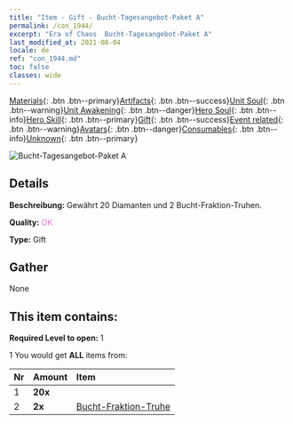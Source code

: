 ```yaml
---
title: "Item - Gift - Bucht-Tagesangebot-Paket A"
permalink: /con_1944/
excerpt: "Era of Chaos  Bucht-Tagesangebot-Paket A"
last_modified_at: 2021-08-04
locale: de
ref: "con_1944.md"
toc: false
classes: wide
---
```

 [Materials](/ItemsDE/){: .btn .btn--primary}[Artifacts](/ItemsDE/Artifacts/){: .btn .btn--success}[Unit Soul](/ItemsDE/UnitSoul/){: .btn .btn--warning}[Unit Awakening](/ItemsDE/UnitAwakening/){: .btn .btn--danger}[Hero Soul](/ItemsDE/HeroSoul/){: .btn .btn--info}[Hero Skill](/ItemsDE/HeroSkill/){: .btn .btn--primary}[Gift](/ItemsDE/Gift/){: .btn .btn--success}[Event related](/ItemsDE/Events/){: .btn .btn--warning}[Avatars](/ItemsDE/Avatars/){: .btn .btn--danger}[Consumables](/ItemsDE/Consumables/){: .btn .btn--info}[Unknown](/ItemsDE/Unknown/){: .btn .btn--primary}

 ![Bucht-Tagesangebot-Paket A](/images/t/i_907219.png)

## Details
 **Beschreibung:** Gewährt 20 Diamanten und 2 Bucht-Fraktion-Truhen.

 **Quality:** <span style="color: #DA70D6">OK</span>

 **Type:** Gift

## Gather

  None

## This item contains:

 **Required Level to open:** 1

 1 You would get **ALL** items  from:

  | Nr | Amount |     Item    |
  |:---|:-------|:------------|
  | 1 |  **20x** | <i class="fas fa-gem"/> |  | 
  | 2 |  **2x** | [Bucht-Fraktion-Truhe](/ItemsDE/con_1278/) |  | 
